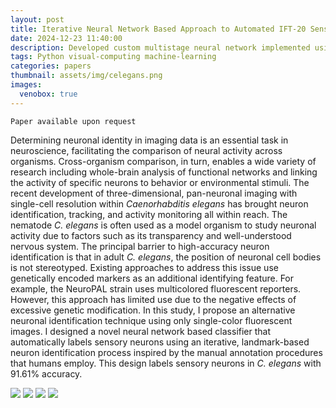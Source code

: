 ```yaml
---
layout: post
title: Iterative Neural Network Based Approach to Automated IFT-20 Sensory Neuron Identification in <i>Caenorhabditis elegans</i>
date: 2024-12-23 11:40:00
description: Developed custom multistage neural network implemented using <code>PyTorch</code> to classify 22 sensory neurons in the IFT-20 subunit of the <i>C. elegans</i> brain. <code>Paper available upon request</code>
tags: Python visual-computing machine-learning
categories: papers
thumbnail: assets/img/celegans.png
images:
  venobox: true
---
```


``Paper available upon request``

Determining neuronal identity in imaging data is an essential task in neuroscience, facilitating the comparison of neural activity across organisms. Cross-organism comparison, in turn, enables a wide variety of research including whole-brain analysis of functional networks and linking the activity of specific neurons to behavior or environmental stimuli. The recent development of three-dimensional, pan-neuronal imaging with single-cell resolution within *Caenorhabditis elegans* has brought neuron identification, tracking, and activity monitoring all within reach. The nematode *C. elegans* is often used as a model organism to study neuronal activity due to factors such as its transparency and well-understood nervous system. The principal barrier to high-accuracy neuron identification is that in adult *C. elegans*, the position of neuronal cell bodies is not stereotyped. Existing approaches to address this issue use genetically encoded markers as an additional identifying feature. For example, the NeuroPAL strain uses multicolored fluorescent reporters. However, this approach has limited use due to the negative effects of excessive genetic modification. In this study, I propose an alternative neuronal identification technique using only single-color fluorescent images. I designed a novel neural network based classifier that automatically labels sensory neurons using an iterative, landmark-based neuron identification process inspired by the manual annotation procedures that humans employ. This design labels sensory neurons in *C. elegans* with 91.61% accuracy.

<div class="social">
<a class="venobox" data-gall="myGallery1" href="../../../assets/img/65wormxy.png"><img src="../../../assets/img/65wormxysmall.png" /></a>
<a class="venobox" data-gall="myGallery1" href="../../../assets/img/65wormxz.png"><img src="../../../assets/img/65wormxzsmall.png" /></a>
<a class="venobox" data-gall="myGallery1" href="../../../assets/img/65wormyz.png"><img src="../../../assets/img/65wormyzsmall.png" /></a>
<a class="venobox" data-gall="myGallery1" href="../../../assets/img/65worm.png"><img src="../../../assets/img/65wormsmall.png" /></a>
</div>